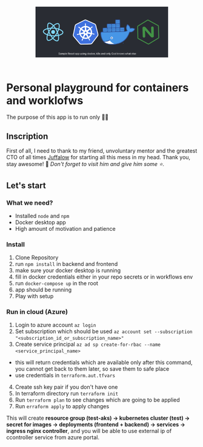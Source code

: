 <p align="center" style="margin-bottom: 60px">
  <img width="350" height="auto" src="banner.png" alt="Sample app banner">
</p>

# Personal playground for containers and worklofws

The purpose of this app is to run only 🏃‍♂️

## Inscription

First of all, I need to thank to my friend, unvoluntary mentor and the greatest CTO of all times [Juffalow](https://github.com/juffalow) for starting all this mess in my head. Thank you, stay awesome! 🥳
*Don't forget to visit him and give him some ⭐️.*

## Let's start

### What we need?

- Installed `node` and `npm`
- Docker desktop app
- High amount of motivation and patience

### Install

1. Clone Repository
2. run `npm install` in backend and frontend
3. make sure your docker desktop is running
4. fill in docker credentials either in your repo secrets or in workflows env
5. run `docker-compose up` in the root
6. app should be running
7. Play with setup

### Run in cloud (Azure)

1. Login to azure account `az login`
2. Set subscription which should be used `az account set --subscription "<subscription_id_or_subscription_name>"`
3. Create service principal `az ad sp create-for-rbac --name <service_principal_name>`
 - this will return credentials which are available only after this command, you cannot get back to them later, so save them to safe place
 - use credentials in `terraform.aut.tfvars`
4. Create ssh key pair if you don't have one
5. In terraform directory run `terraform init`
6. Run `terraform plan` to see changes which are going to be applied
7. Run `erraform apply` to apply changes

This will create **resource group (test-aks) -> kubernetes cluster (test) -> secret for images -> deployments (frontend + backend) -> services -> ingress nginx controller**, and you will be able to use external ip of ccontroller service from azure portal.